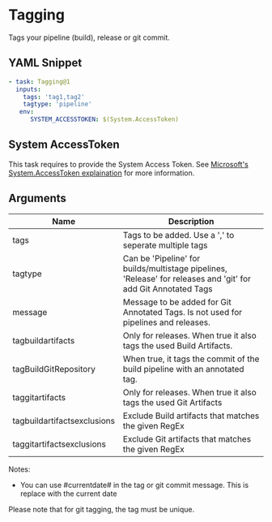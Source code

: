 # Tagging

Tags your pipeline (build), release or git commit.

## YAML Snippet
```yaml
- task: Tagging@1
  inputs:
    tags: 'tag1,tag2'
    tagtype: 'pipeline'
   env:
      SYSTEM_ACCESSTOKEN: $(System.AccessToken)
```

## System AccessToken

This task requires to provide the System Access Token. See [Microsoft's System.AccessToken explaination](https://docs.microsoft.com/en-us/azure/devops/pipelines/build/variables?view=azure-devops&tabs=classic#systemaccesstoken) for more information.

## Arguments

| Name | Description|
| ----- | ----- |
| tags | Tags to be added. Use a ',' to seperate multiple tags |
| tagtype| Can be 'Pipeline' for builds/multistage pipelines, 'Release' for releases and 'git' for add Git Annotated Tags |
| message | Message to be added for Git Annotated Tags. Is not used for pipelines and releases. |
| tagbuildartifacts | Only for releases. When true it also tags the used Build Artifacts. |
| tagBuildGitRepository | When true, it tags the commit of the build pipeline with an annotated tag. |
| taggitartifacts | Only for releases. When true it also tags the used Git Artifacts |
| tagbuildartifactsexclusions | Exclude Build artifacts that matches the given RegEx |
| taggitartifactsexclusions | Exclude Git artifacts that matches the given RegEx |

Notes:

- You can use #currentdate# in the tag or git commit message. This is replace with the current date
  
Please note that for git tagging, the tag must be unique.
